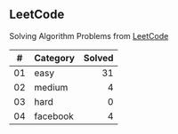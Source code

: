 ## LeetCode

Solving Algorithm Problems from [LeetCode](https://leetcode.com/)

| #  |    Category    | Solved |
|:--:|:---------------|-------:|
| 01 |      easy      |   31   |
| 02 |     medium     |   4   |
| 03 |      hard      |   0   |
| 04 |    facebook    |   4   |
